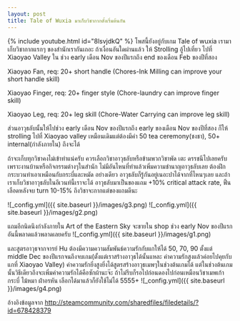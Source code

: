 ```yaml
---
layout: post
title: Tale of Wuxia มาเก็บวิชากากตั้งเริ่มต้นกัน
---
```

{% include youtube.html id="8lsvjdkQ" %}
โพสนี้ยังอยู่กับเกม Tale of wuxia เรามาเก็บวิชากากแรกๆ ของสำนักเรากันเถอะ 
ถ้าเงื่อนอันใดผ่านแล้ว ให้ Strolling อู้ไปเที่ยว ไปที่ Xiaoyao Valley ใน ช่วง early เดือน Nov ของปีแรกถึง end ของเดือน Feb ของปีที่สอง 

Xiaoyao Fan, req: 20+ short handle (Chores-Ink Milling can improve your short handle skill)
  
Xiaoyao Finger, req: 20+ finger style (Chore-laundry can improve finger skill)
  
Xiaoyao Leg, req: 20+ leg skill (Chore-Water Carrying can improve leg skill)
  

ส่วนอาวุธลับนั้นให้ไปช่วง  early เดือน Nov ของปีแรกถึง early ของเดือน Nov ของปีที่สอง  ก็ให้ strolling ไปที่ Xiaoyao valley เหมือนเดิมแต่ต้องมีค่า 50 tea ceremony(ชงชา), 50+ internal(กำลังภายใน) ถึงจะได้

ถ้าจะเก็บทุกวิชาคงไม่เข้าท่าแน่ครับ ควรเลือกวิชาอาวุธลับหรือข้ามพวกวิชาพัด เตะ ดรรชนีไปเลยครับ
เพราะงานบ้านหรือกิจกรรมต่างๆในสำนัก ไม่มีอันไหนที่ทำแล้วเพิ่มความชำนาญอาวุธลับเลย ต้องฝึกกระบวนท่าเอาเหมือนกับกระบี่และหมัด อย่างเดียว อาวุธลับก็รู้กันอยู่เนอะปาได้จากที่ไหนๆเลย และถ้าเราเก็บวิชาอาวุธลับในอีเวนท์นี้เราจะได้ อาวุธลับมาเป็นของแถม +10% critical attack rate, ฟิ้นเลือดหลังจบ turn 10-15% ถึงวิชาจะกากแต่ของแถมดีนะ  

![_config.yml]({{ site.baseurl }}/images/g3.png)
![_config.yml]({{ site.baseurl }}/images/g2.png)

แถมอีกนิดนึงกำลังภายใน Art of the Eastern Sky จะขายใน shop ช่วง early Nov ของปีแรก อันนี้พลาดแล้วพลาดเลยครับ
![_config.yml]({{ site.baseurl }}/images/g1.png)

และสูตรอาวุธจากจารย์ Hu ต้องมีความความสัมพันธ์ความรักกับแกให้ได้ 50, 70, 90 ตั้งแต่ middle Dec ของปีแรกจนถึงจบเกม(ตั้งแต่เราสร้างอาวุธได้นั้นแหละ ค่าความรักสูงแล้วค่อยไปคุยกับแกที่ Xiaoyao Valley)
ค่าความรักยิ่งสูงยิ่งได้สูตรสร้างอาวุธเมพๆในช่วงต้นเกมได้ แต่ในช่วงต้นเกมนั้นวิธีเดียวถึงจะเพิ่มค่าความรักได้คือซักผ้านะจ๊ะ 
ถ้าไม่รีบก็รอไปก่อนดองไปก่อนเหมือนวิชาเมพเก้ากระบี่ ไม้หมา ฝ่าอรหัน เลือกได้มาแล้วก็ยังใช้ไม่ได้ 5555+
![_config.yml]({{ site.baseurl }}/images/g4.png)


อ้างอิงข้อมูลจาก http://steamcommunity.com/sharedfiles/filedetails/?id=678428379

